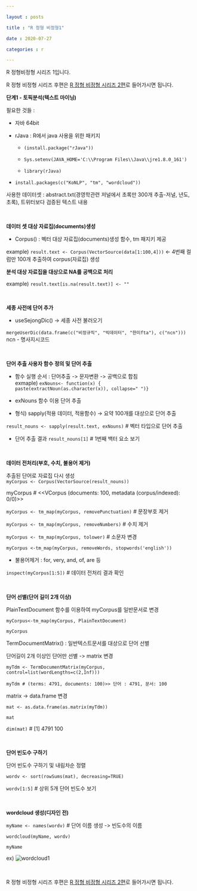 ```yaml
---

layout : posts

title : "R 정형 비정형1"

date : 2020-07-27

categories : r

---
```


R 정형비정형 시리즈 1입니다.

R 정형 비정형 시리즈 후편은 [R 정형 비정형 시리즈 2편](https://pkt369.github.io/R_Structured2)로 들어가시면 됩니다.

**단계1 - 토픽분석(텍스트 마이닝)**

필요한 것들 :
- 자바 64bit
- rJava : R에서 java 사용을 위한 패키지  
  - `(install.package("rJava")) `

  - `Sys.setenv(JAVA_HOME='C:\\Program Files\\Java\\jre1.8.0_161') `

  - `library(rJava)`

- `install.packages(c("KoNLP", "tm", "wordcloud"))`

사용한 데이터셋 : abstract.txt(경영학관련 저널에서 초록만 300개 추출-저널, 년도, 초록), 트위터보다 검증된 텍스트 내용

<br>

**데이터 셋 대상 자료집(documents)생성**

- Corpus() : 벡터 대상 자료집(documents)생성 함수, tm 패지키 제공

example) `result.text <- Corpus(VectorSource(data[1:100,4]))` <- 4번째 컬럼만 100개 추출하여 corpus(자료집) 생성

**분석 대상 자료집을 대상으로 NA를 공백으로 처리**

example) `result.text[is.na(result.text)] <- ""`

<br>

**세종 사전에 단어 추가**

- useSejongDic() -> 세종 사전 불러오기

`mergeUserDic(data.frame(c("비정규직", "빅데이터", "한미fta"), c("ncn")))`  
ncn - 명사지시코드

<br>

**단어 추출 사용자 함수 정의 및 단어 추출**

- 함수 실행 순서 : 단어추출 -> 문자변환 -> 공백으로 합침  
exmaple) `exNouns<- function(x) { paste(extractNoun(as.character(x)), collapse=" ")}`

-  exNouns 함수 이용 단어 추출

- 형식) sapply(적용 데이터, 적용함수) -> 요약 100개를 대상으로 단어 추출

`result_nouns <- sapply(result.text, exNouns)` # 벡터 타입으로 단어 추출

- 단어 추출 결과
`result_nouns[1]` # 1번째 백터 요소 보기

<br>

**데이터 전처리(부호, 수치, 불용어 제거)**

추출된 단어로 자료집 다시 생성  
`myCorpus <- Corpus(VectorSource(result_nouns))`

myCorpus # <<VCorpus (documents: 100, metadata (corpus/indexed): 0/0)>>

`myCorpus <- tm_map(myCorpus, removePunctuation)` # 문장부호 제거

`myCorpus <- tm_map(myCorpus, removeNumbers)` # 수치 제거

`myCorpus <- tm_map(myCorpus, tolower)` # 소문자 변경

`myCorpus <-tm_map(myCorpus, removeWords, stopwords('english'))`  
-  불용어제거 : for, very, and, of, are 등

`inspect(myCorpus[1:5])` # 데이터 전처리 결과 확인


<br>

**단어 선별(단어 길이 2개 이상)**

PlainTextDocument 함수를 이용하여 myCorpus를 일반문서로 변경

`myCorpus<-tm_map(myCorpus, PlainTextDocument)`  

`myCorpus`

TermDocumentMatrix() : 일반텍스트문서를 대상으로 단어 선별

단어길이 2개 이상인 단어만 선별 -> matrix 변경

`myTdm <- TermDocumentMatrix(myCorpus, control=list(wordLengths=c(2,Inf)))`

`myTdm # (terms: 4791, documents: 100)>> 단어 : 4791, 문서: 100`

matrix -> data.frame 변경

`mat <- as.data.frame(as.matrix(myTdm))`

`mat`

`dim(mat)` # [1] 4791 100

<br>

**단어 빈도수 구하기**

단어 빈도수 구하기 및 내림차순 정렬

`wordv <- sort(rowSums(mat), decreasing=TRUE)`

`wordv[1:5]` # 상위 5개 단어 빈도수 보기

<br>

**wordcloud 생성(디자인 전)**

`myName <- names(wordv)` # 단어 이름 생성 -> 빈도수의 이름

`wordcloud(myName, wordv)`

`myName`

ex) ![wordcloud1](https://user-images.githubusercontent.com/66049273/88483525-6b988d00-cfa3-11ea-910b-849e7aa27320.png)

<br>

R 정형 비정형 시리즈 후편은 [R 정형 비정형 시리즈 2편](https://pkt369.github.io/R_Structured2)로 들어가시면 됩니다.
